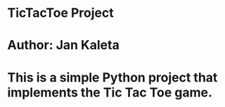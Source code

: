 # TicTacToe Project
# Author: Jan Kaleta
#
#
# This is a simple Python project that implements the Tic Tac Toe game.
